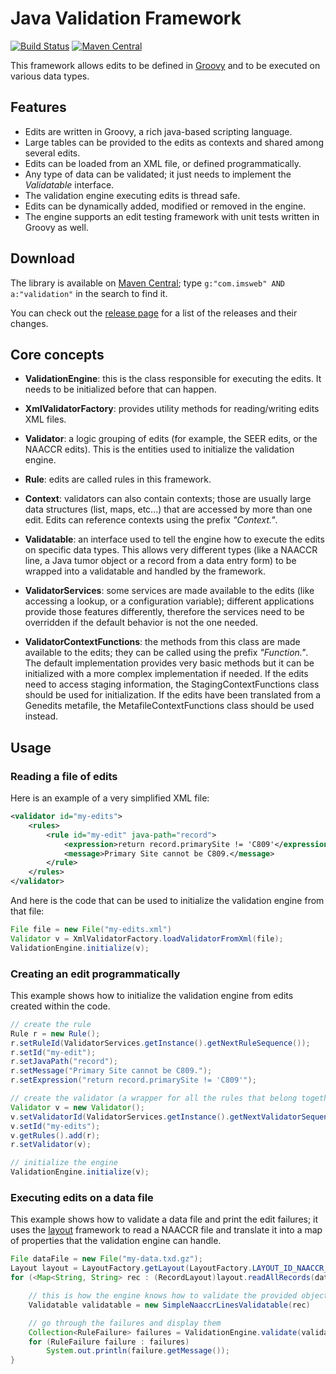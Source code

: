 # Java Validation Framework

[![Build Status](https://travis-ci.org/imsweb/validation.svg?branch=master)](https://travis-ci.org/imsweb/validation)
[![Maven Central](https://maven-badges.herokuapp.com/maven-central/com.imsweb/validation/badge.svg)](https://maven-badges.herokuapp.com/maven-central/com.imsweb/validation)

This framework allows edits to be defined in [Groovy](http://www.groovy-lang.org/) and to be executed on various data types.

## Features

* Edits are written in Groovy, a rich java-based scripting language.
* Large tables can be provided to the edits as contexts and shared among several edits.
* Edits can be loaded from an XML file, or defined programmatically.
* Any type of data can be validated; it just needs to implement the *Validatable* interface.
* The validation engine executing edits is thread safe.
* Edits can be dynamically added, modified or removed in the engine.
* The engine supports an edit testing framework with unit tests written in Groovy as well.

## Download

The library is available on [Maven Central](http://search.maven.org/); type `g:"com.imsweb" AND a:"validation"` in the search to find it.

You can check out the [release page](https://github.com/imsweb/validation/releases) for a list of the releases and their changes.

## Core concepts

- **ValidationEngine**: this is the class responsible for executing the edits. It needs to be initialized before that can happen.

- **XmlValidatorFactory**: provides utility methods for reading/writing edits XML files.

- **Validator**: a logic grouping of edits (for example, the SEER edits, or the NAACCR edits). This is the entities used to
initialize the validation engine.

- **Rule**: edits are called rules in this framework.

- **Context**: validators can also contain contexts; those are usually large data structures (list, maps, etc...) that are accessed by more than one edit.
Edits can reference contexts using the prefix *"Context."*.

- **Validatable**: an interface used to tell the engine how to execute the edits on specific data types. This allows very different types
(like a NAACCR line, a Java tumor object or a record from a data entry form) to be wrapped into a validatable and handled by the framework.

- **ValidatorServices**: some services are made available to the edits (like accessing a lookup, or a configuration variable); different applications
provide those features differently, therefore the services need to be overridden if the default behavior is not the one needed.

- **ValidatorContextFunctions**: the methods from this class are made available to the edits; they can be called using the prefix *"Function."*.
The default implementation provides very basic methods but it can be initialized with a more complex implementation if needed.
If the edits need to access staging information, the StagingContextFunctions class should be used for initialization.
If the edits have been translated from a Genedits metafile, the MetafileContextFunctions class should be used instead.

## Usage

### Reading a file of edits

Here is an example of a very simplified XML file:

```xml
<validator id="my-edits">
    <rules>
        <rule id="my-edit" java-path="record">
            <expression>return record.primarySite != 'C809'</expression>
            <message>Primary Site cannot be C809.</message>
        </rule>
    </rules>
</validator>
```

And here is the code that can be used to initialize the validation engine from that file:

```java
File file = new File("my-edits.xml")
Validator v = XmlValidatorFactory.loadValidatorFromXml(file);
ValidationEngine.initialize(v);
```

### Creating an edit programmatically

This example shows how to initialize the validation engine from edits created within the code.

```java
// create the rule
Rule r = new Rule();
r.setRuleId(ValidatorServices.getInstance().getNextRuleSequence());
r.setId("my-edit");
r.setJavaPath("record");
r.setMessage("Primary Site cannot be C809.");
r.setExpression("return record.primarySite != 'C809'");

// create the validator (a wrapper for all the rules that belong together)
Validator v = new Validator();
v.setValidatorId(ValidatorServices.getInstance().getNextValidatorSequence())
v.setId("my-edits");
v.getRules().add(r);
r.setValidator(v);

// initialize the engine
ValidationEngine.initialize(v);
```

### Executing edits on a data file

This example shows how to validate a data file and print the edit failures; it uses the [layout](https://github.com/imsweb/layout)
framework to read a NAACCR file and translate it into a map of properties that the validation engine can handle.

```java
File dataFile = new File("my-data.txd.gz");
Layout layout = LayoutFactory.getLayout(LayoutFactory.LAYOUT_ID_NAACCR_16_ABSTRACT);
for (<Map<String, String> rec : (RecordLayout)layout.readAllRecords(dataFile)) {

    // this is how the engine knows how to validate the provided object
    Validatable validatable = new SimpleNaaccrLinesValidatable(rec)

    // go through the failures and display them
    Collection<RuleFailure> failures = ValidationEngine.validate(validatable);
    for (RuleFailure failure : failures)
        System.out.println(failure.getMessage());
}
```
